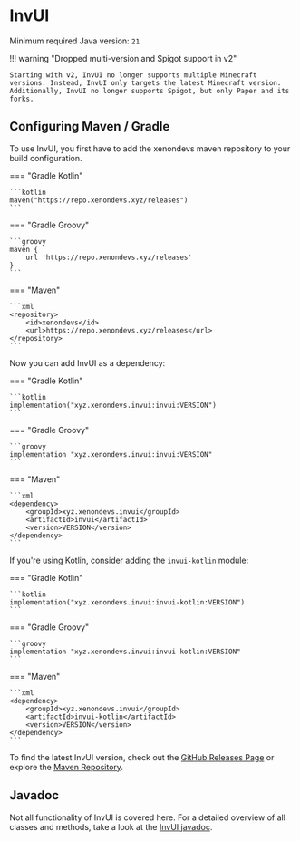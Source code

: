 # InvUI

Minimum required Java version: `21`

!!! warning "Dropped multi-version and Spigot support in v2"

    Starting with v2, InvUI no longer supports multiple Minecraft versions. Instead, InvUI only targets the latest Minecraft version. Additionally, InvUI no longer supports Spigot, but only Paper and its forks.

## Configuring Maven / Gradle

To use InvUI, you first have to add the xenondevs maven repository to your build configuration.

=== "Gradle Kotlin"

    ```kotlin
    maven("https://repo.xenondevs.xyz/releases")
    ```

=== "Gradle Groovy"

    ```groovy
    maven {
        url 'https://repo.xenondevs.xyz/releases'
    }
    ```

=== "Maven"

    ```xml
    <repository>
        <id>xenondevs</id>
        <url>https://repo.xenondevs.xyz/releases</url>
    </repository>
    ```

Now you can add InvUI as a dependency:

=== "Gradle Kotlin"

    ```kotlin
    implementation("xyz.xenondevs.invui:invui:VERSION")
    ```

=== "Gradle Groovy"

    ```groovy
    implementation "xyz.xenondevs.invui:invui:VERSION"
    ```

=== "Maven"

    ```xml
    <dependency>
        <groupId>xyz.xenondevs.invui</groupId>
        <artifactId>invui</artifactId>
        <version>VERSION</version>
    </dependency>
    ```

If you're using Kotlin, consider adding the `invui-kotlin` module:

=== "Gradle Kotlin"

    ```kotlin
    implementation("xyz.xenondevs.invui:invui-kotlin:VERSION")
    ```

=== "Gradle Groovy"

    ```groovy
    implementation "xyz.xenondevs.invui:invui-kotlin:VERSION"
    ```

=== "Maven"

    ```xml
    <dependency>
        <groupId>xyz.xenondevs.invui</groupId>
        <artifactId>invui-kotlin</artifactId>
        <version>VERSION</version>
    </dependency>
    ```

To find the latest InvUI version, check out the [GitHub Releases Page](https://github.com/NichtStudioCode/InvUI/releases) or explore the [Maven Repository](https://repo.xenondevs.xyz/#/releases/xyz/xenondevs/invui/invui/).

## Javadoc

Not all functionality of InvUI is covered here. For a detailed overview of all classes and methods, take a look at the [InvUI javadoc](https://repo.xenondevs.xyz/javadoc/releases/xyz/xenondevs/invui/invui/2.0.0-alpha.16).